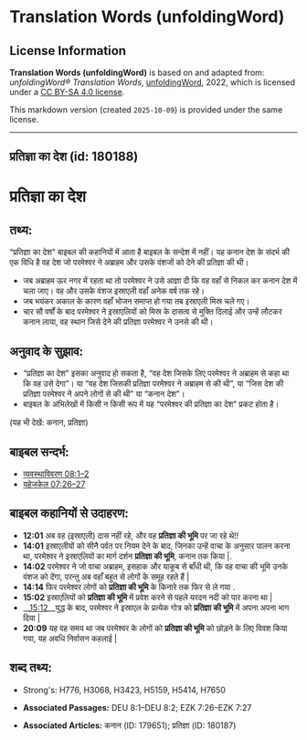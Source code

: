 # Translation Words (unfoldingWord)

## License Information

**Translation Words (unfoldingWord)** is based on and adapted from: _unfoldingWord® Translation Words_, [unfoldingWord](https://unfoldingword.org/utw), 2022, which is licensed under a [CC BY-SA 4.0 license](https://creativecommons.org/licenses/by-sa/4.0/legalcode.en).

This markdown version (created `2025-10-09`) is provided under the same license.



--------------------------------

## प्रतिज्ञा का देश (id: 180188)

प्रतिज्ञा का देश
================

तथ्य:
-----

“प्रतिज्ञा का देश” बाइबल की कहानियों में आता है बाइबल के सन्देश में नहीं। यह कनान देश के संदर्भ की एक विधि है वह देश जो परमेश्वर ने अब्राहम और उसके वंशजों को देने की प्रतिज्ञा की थी।

* जब अब्राहम ऊर नगर में रहता था तो परमेश्वर ने उसे आज्ञा दी कि वह वहाँ से निकल कर कनान देश में चला जाए। वह और उसके वंशज इस्राएली वहाँ अनेक वर्ष तक रहे।
* जब भयंकर अकाल के कारण वहाँ भोजन समाप्त हो गया तब इस्राएली मिस्र चले गए।
* चार सौ वर्षों के बाद परमेश्वर ने इस्राएलियों को मिस्र के दासत्व से मुक्ति दिलाई और उन्हें लौटकर कनान लाया, वह स्थान जिसे देने की प्रतिज्ञा परमेश्वर ने उनसे की थी।

अनुवाद के सुझाव:
----------------

* “प्रतिज्ञा का देश” इसका अनुवाद हो सकता है, “वह देश जिसके लिए परमेश्वर ने अब्राहम से कहा था कि वह उसे देगा”। या “वह देश जिसकी प्रतिज्ञा परमेश्वर ने अब्राहम से की थी”, या “जिस देश की प्रतिज्ञा परमेश्वर ने अपने लोगों से की थी” या “कनान देश”।
* बाइबल के अभिलेखों में किसी न किसी रूप में यह “परमेश्वर की प्रतिज्ञा का देश” प्रकट होता है।

(यह भी देखें: कनान, प्रतिज्ञा)

बाइबल सन्दर्भ:
--------------

* [व्यवस्थाविवरण 08:1–2](https://ref.ly/Deut8:1-Deut8:2)
* [यहेजकेल 07:26–27](https://ref.ly/Ezek7:26-Ezek7:27)

बाइबल कहानियों से उदाहरण:
-------------------------

* **12:01** अब वह (इस्राएली) दास नहीं रहे, और वह **प्रतिज्ञा की भूमि** पर जा रहे थे!!
* **14:01** इस्राएलीयों को सीनै पर्वत पर नियम देने के बाद, जिनका उन्हें वाचा के अनुसार पालन करना था, परमेश्वर ने इस्राएलियों का मार्ग दर्शन **प्रतिज्ञा की भूमि**, कनान तक किया \|.
* **14:02** परमेश्वर ने जो वाचा अब्राहम, इसहाक और याकूब से बाँधी थी, कि वह वाचा की भूमि उनके वंशज को देंगा, परन्तु अब वहाँ बहुत से लोगों के समूह रहते हैं \|
* **14:14** फिर परमेश्वर लोगों को **प्रतिज्ञा की भूमि** के किनारे तक फिर से ले गया .
* **15:02** इस्राएलियों को **प्रतिज्ञा की भूमि** में प्रवेश करने से पहले यरदन नदी को पार करना था \|
* \_\_[15:12](rc://*/tn/help/obs/15/12)\_\_युद्ध के बाद, परमेश्वर ने इस्राएल के प्रत्येक गोत्र को **प्रतिज्ञा की भूमि** में अपना अपना भाग दिया \|
* **20:09** यह वह समय था जब परमेश्वर के लोगों को **प्रतिज्ञा की भूमि** को छोड़ने के लिए विवश किया गया, यह अवधि निर्वासन कहलाई \|

शब्द तथ्य:
----------

* Strong's: H776, H3068, H3423, H5159, H5414, H7650

* **Associated Passages:** DEU 8:1–DEU 8:2; EZK 7:26–EZK 7:27
* **Associated Articles:** कनान (ID: 179651); प्रतिज्ञा (ID: 180187)

